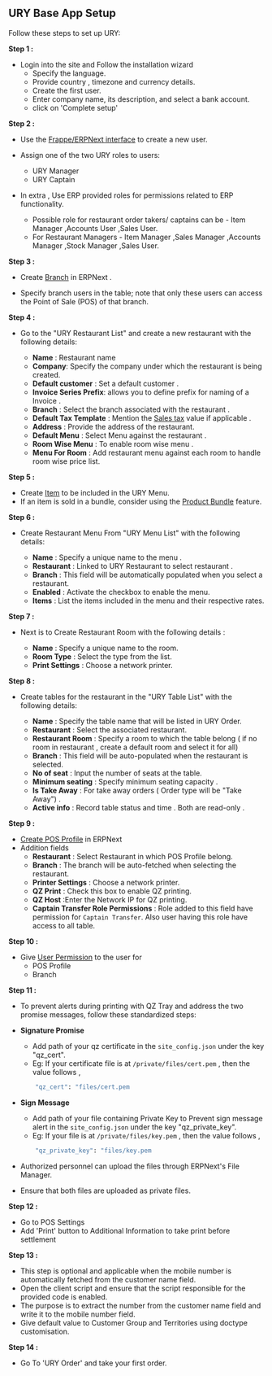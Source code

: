 ## URY Base App Setup 

Follow these steps to set up URY:

**Step 1 :**

- Login into the site and Follow the installation wizard 
	- Specify the language.
	- Provide country , timezone and currency details.
	- Create the first user.
	- Enter company name, its description, and select a bank account.
	- click on 'Complete setup'
	
**Step 2 :**

- Use the [Frappe/ERPNext interface](https://docs.erpnext.com/docs/user/manual/en/adding-users) to create a new user. 

- Assign one of the two URY roles to users:
	- URY Manager 
	- URY Captain 

- In extra , Use ERP provided roles for permissions related to ERP functionality.
	- Possible role for restaurant order takers/ captains can be - Item Manager ,Accounts User ,Sales User.
	- For Restaurant Managers - Item Manager ,Sales Manager ,Accounts Manager ,Stock Manager ,Sales User.
	

**Step 3 :**

- Create [Branch](https://frappehr.com/docs/v14/en/branch) in ERPNext .

- Specify branch users in the table; note that only these users can access the Point of Sale (POS) of that branch.

**Step 4 :**

- Go to the "URY Restaurant List" and create a new restaurant with the following details:

	- **Name** : Restaurant name
	- **Company**: Specify the company under which the restaurant is being created.
	- **Default customer** : Set a default customer .
	- **Invoice Series Prefix**: allows you to define prefix for naming of a Invoice .
	- **Branch** : Select the branch associated with the restaurant .
	- **Default Tax Template** : Mention the [Sales tax](https://docs.erpnext.com/docs/user/manual/en/sales-taxes-and-charges-template) value if applicable .
	- **Address** : Provide the address of the restaurant.
	- **Default Menu** : Select Menu against the restaurant .
	- **Room Wise Menu** : To enable room wise menu .
	- **Menu For Room** : Add restaurant menu against each room to handle room wise price list. 


**Step 5 :**

- Create [Item](https://docs.erpnext.com/docs/user/manual/en/item) to be included in the URY Menu.
- If an item is sold in a bundle, consider using the [Product Bundle](https://docs.erpnext.com/docs/user/manual/en/product-bundle) feature.


**Step 6 :**

- Create Restaurant Menu From "URY Menu List" with the following details:

	- **Name** : Specify a unique name to the menu .
	- **Restaurant** : Linked to URY Restaurant to select restaurant .
	- **Branch** : This field will be automatically populated when you select a restaurant.
	- **Enabled** : Activate the checkbox to enable the menu.
	- **Items** : List the items included in the menu and their respective rates.


**Step 7 :**

- Next is to Create Restaurant Room with the following details :

	- **Name** : Specify a unique name to the room.
	- **Room Type** : Select the type from the list.
	- **Print Settings** : Choose a network printer.

**Step 8 :**

- Create tables for the restaurant in the "URY Table List" with the following details:

	- **Name** : Specify the table name that will be listed in URY Order.
	- **Restaurant** : Select the associated restaurant.
	- **Restaurant Room** : Specify a room to which the table belong ( if no room in restaurant , create a default room and select it for all)
	- **Branch** : This field will be auto-populated when the restaurant is selected.
	- **No of seat** : Input the number of seats at the table.
	- **Minimum seating** : Specify minimum seating capacity .
	- **Is Take Away** : For take away orders ( Order type will be "Take Away") .
	- **Active info** : Record table status and time . Both are read-only .


**Step 9 :**

- [Create POS Profile](https://docs.erpnext.com/docs/user/manual/en/pos-profile) in ERPNext
- Addition fields 
	- **Restaurant** : Select Restaurant in which POS Profile belong.
	- **Branch** :  The branch will be auto-fetched when selecting the restaurant.
	- **Printer Settings** : Choose a network printer. 
	- **QZ Print** :  Check this box to enable QZ printing.
	- **QZ Host** :Enter the Network IP for QZ printing.
	- **Captain Transfer Role Permissions** : Role added to this field have permission for `Captain Transfer`. Also user having this role have access to all table.

**Step 10 :**

- Give [User Permission](https://docs.erpnext.com/docs/user/manual/en/user-permissions) to the user for 
	- POS Profile 
	- Branch

**Step 11 :**

- To prevent alerts during printing with QZ Tray and address the two promise messages, follow these standardized steps:

- **Signature Promise** 
	- Add path of your qz certificate in the `site_config.json` under the key "qz_cert".
	- Eg: If your certificate file is at `/private/files/cert.pem` , then the value follows ,

	```sh
		"qz_cert": "files/cert.pem
	```
- **Sign Message**
	- Add path of your file containing Private Key to Prevent sign message alert in the `site_config.json` under
	the key "qz_private_key".
	- Eg: If your file is at `/private/files/key.pem` , then the value follows ,

	```sh
		"qz_private_key": "files/key.pem
	```
- Authorized personnel can upload the files through ERPNext's File Manager.
- Ensure that both files are uploaded as private files.

**Step 12 :**

- Go to POS Settings
- Add 'Print' button to Additional Information to take print before settlement

**Step 13 :**

- This step is optional and applicable when the mobile number is automatically fetched from the customer name field.
- Open the client script and ensure that the script responsible for the provided code is enabled.
- The purpose is to extract the number from the customer name field and write it to the mobile number field.
- Give default value to Customer Group and Territories using doctype customisation.

**Step 14 :**

- Go To 'URY Order' and take your first order.

